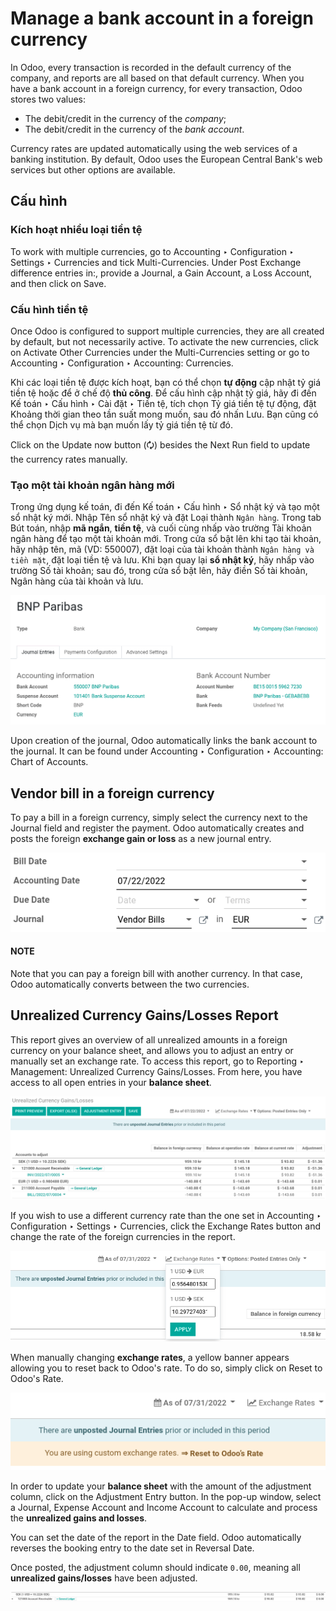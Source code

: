 # Manage a bank account in a foreign currency

In Odoo, every transaction is recorded in the default currency of the company, and reports are all
based on that default currency. When you have a bank account in a foreign currency, for every
transaction, Odoo stores two values:

- The debit/credit in the currency of the *company*;
- The debit/credit in the currency of the *bank account*.

Currency rates are updated automatically using the web services of a banking institution. By
default, Odoo uses the European Central Bank's web services but other options are available.

## Cấu hình

### Kích hoạt nhiều loại tiền tệ

To work with multiple currencies, go to Accounting ‣ Configuration ‣ Settings
‣ Currencies and tick Multi-Currencies. Under Post Exchange difference
entries in:, provide a Journal, a Gain Account, a Loss Account,
and then click on Save.

### Cấu hình tiền tệ

Once Odoo is configured to support multiple currencies, they are all created by default, but not
necessarily active. To activate the new currencies, click on Activate Other Currencies
under the Multi-Currencies setting or go to Accounting ‣ Configuration
‣ Accounting: Currencies.

Khi các loại tiền tệ được kích hoạt, bạn có thể chọn **tự động** cập nhật tỷ giá tiền tệ hoặc để ở chế độ **thủ công**. Để cấu hình cập nhật tỷ giá, hãy đi đến Kế toán ‣ Cấu hình ‣ Cài đặt ‣ Tiền tệ, tích chọn Tỷ giá tiền tệ tự động, đặt Khoảng thời gian theo tần suất mong muốn, sau đó nhấn Lưu. Bạn cũng có thể chọn Dịch vụ mà bạn muốn lấy tỷ giá tiền tệ từ đó.

Click on the Update now button (🗘) besides the Next Run field to update
the currency rates manually.

### Tạo một tài khoản ngân hàng mới

Trong ứng dụng kế toán, đi đến Kế toán ‣ Cấu hình ‣ Sổ nhật ký và tạo một sổ nhật ký mới. Nhập Tên sổ nhật ký và đặt Loại thành `Ngân hàng`. Trong tab Bút toán, nhập **mã ngắn**, **tiền tệ**, và cuối cùng nhấp vào trường Tài khoản ngân hàng để tạo một tài khoản mới. Trong cửa sổ bật lên khi tạo tài khoản, hãy nhập tên, mã (VD: 550007), đặt loại của tài khoản thành `Ngân hàng và tiền mặt`, đặt loại tiền tệ và lưu. Khi bạn quay lại **sổ nhật ký**, hãy nhấp vào trường Số tài khoản; sau đó, trong cửa sổ bật lên, hãy điền Số tài khoản, Ngân hàng của tài khoản và lưu.

![Example of a created bank journal.](foreign_currency/foreign-journal.png)

Upon creation of the journal, Odoo automatically links the bank account to the journal. It can be
found under Accounting ‣ Configuration ‣ Accounting: Chart of Accounts.

## Vendor bill in a foreign currency

To pay a bill in a foreign currency, simply select the currency next to the Journal
field and register the payment. Odoo automatically creates and posts the foreign **exchange gain or
loss** as a new journal entry.

![How to set a bill currency.](foreign_currency/foreign-bill-currency.png)

#### NOTE
Note that you can pay a foreign bill with another currency. In that case, Odoo automatically
converts between the two currencies.

## Unrealized Currency Gains/Losses Report

This report gives an overview of all unrealized amounts in a foreign currency on your balance sheet,
and allows you to adjust an entry or manually set an exchange rate. To access this report, go to
Reporting ‣ Management: Unrealized Currency Gains/Losses. From here, you have
access to all open entries in your **balance sheet**.

![View of the Unrealized Gains/Losses journal.](foreign_currency/foreign-gains-losses.png)

If you wish to use a different currency rate than the one set in Accounting ‣
Configuration ‣ Settings ‣ Currencies, click the Exchange Rates button and change
the rate of the foreign currencies in the report.

![Menu to manually change exchange rates.](foreign_currency/foreign-exchange-rates.png)

When manually changing **exchange rates**, a yellow banner appears allowing you to reset back to
Odoo's rate. To do so, simply click on Reset to Odoo's Rate.

![Banner to reset back to Odoo's rates.](foreign_currency/foreign-reset-rates.png)

In order to update your **balance sheet** with the amount of the adjustment column,
click on the Adjustment Entry button. In the pop-up window, select a
Journal, Expense Account and Income Account to calculate and
process the **unrealized gains and losses**.

You can set the date of the report in the Date field. Odoo automatically reverses the
booking entry to the date set in Reversal Date.

Once posted, the adjustment column should indicate `0.00`, meaning all **unrealized
gains/losses** have been adjusted.

![Unrealized Currency Gains/Losses report once adjusted.](foreign_currency/foreign-adjustment.png)
